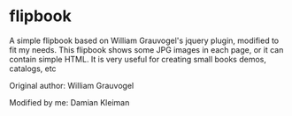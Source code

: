 flipbook
========

A simple flipbook based on William Grauvogel's jquery plugin, modified to fit my needs.
This flipbook shows some JPG images in each page, or it can contain simple HTML.
It is very useful for creating small books demos, catalogs, etc

Original author: William Grauvogel

Modified by me: Damian Kleiman
